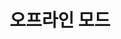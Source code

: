 ---
layout: default
title: 오프라인 모드
nav_order: 13
permalink: /docs/assemblies/designs/offline_mode
parent: 디자인
grand_parent: 조립품
---